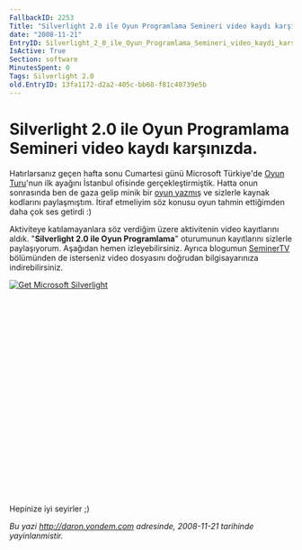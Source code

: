 ```yaml
---
FallbackID: 2253
Title: "Silverlight 2.0 ile Oyun Programlama Semineri video kaydı karşınızda."
date: "2008-11-21"
EntryID: Silverlight_2_0_ile_Oyun_Programlama_Semineri_video_kaydi_karsinizda
IsActive: True
Section: software
MinutesSpent: 0
Tags: Silverlight 2.0
old.EntryID: 13fa1172-d2a2-405c-bb68-f81c40739e5b
---
```

# Silverlight 2.0 ile Oyun Programlama Semineri video kaydı karşınızda.
Hatırlarsanız geçen hafta sonu Cumartesi günü Microsoft Türkiye'de [Oyun
Turu](http://daron.yondem.com/tr/post/05675b05-d628-4a42-85cf-e35fccfdbb37)'nun
ilk ayağını İstanbul ofisinde gerçekleştirmiştik. Hatta onun sonrasında
ben de gaza gelip minik bir [oyun
yazmış](http://daron.yondem.com/tr/post/926c5a5a-d4d4-4ff6-a4d7-3001e0e682c5)
ve sizlerle kaynak kodlarını paylaşmıştım. İtiraf etmeliyim söz konusu
oyun tahmin ettiğimden daha çok ses getirdi :)

Aktiviteye katılamayanlara söz verdiğim üzere aktivitenin video
kayıtlarını aldık. "**Silverlight 2.0 ile Oyun Programlama**" oturumunun
kayıtlarını sizlerle paylaşıyorum. Aşağıdan hemen izleyebilirsiniz.
Ayrıca blogumun
[SeminerTV](http://daron.yondem.com/tr/formatpage.aspx?path=seminertv.format.html)
bölümünden de isterseniz video dosyasını doğrudan bilgisayarınıza
indirebilirsiniz.

<div style="width:512px;height:384px;">

[![Get Microsoft
Silverlight](http://go2.microsoft.com/fwlink/?LinkId=108181)](http://go2.microsoft.com/fwlink/?LinkID=124807)

</div>

Hepinize iyi seyirler ;)



*Bu yazi http://daron.yondem.com adresinde, 2008-11-21 tarihinde yayinlanmistir.*
